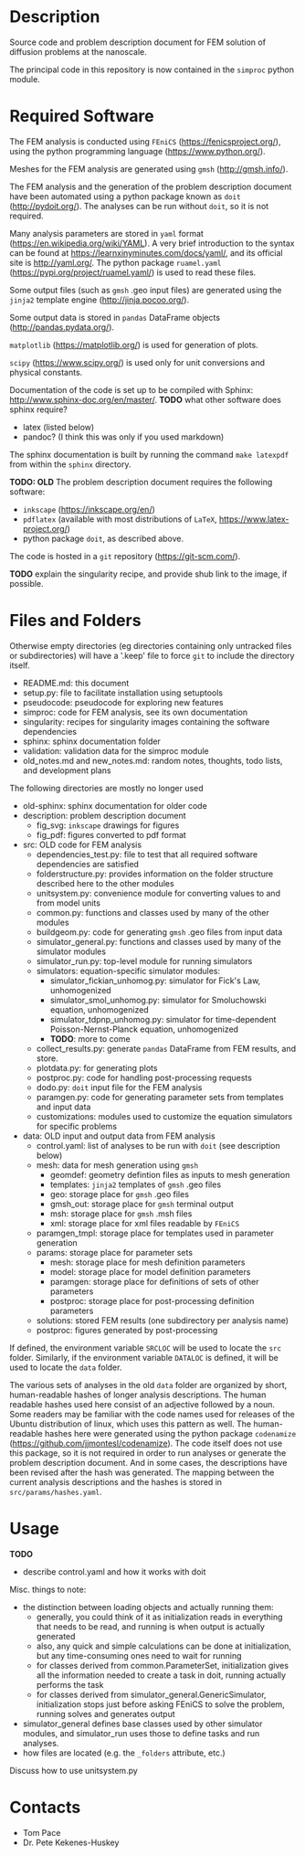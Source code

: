
# Description

Source code and problem description document for FEM solution of diffusion problems at the nanoscale.

The principal code in this repository is now contained in the `simproc` python module.

# Required Software

The FEM analysis is conducted using `FEniCS` (https://fenicsproject.org/),
using the python programming language (https://www.python.org/).

Meshes for the FEM analysis are generated using `gmsh` (http://gmsh.info/).

The FEM analysis and the generation of the problem description document
have been automated using a python package known as `doit` (http://pydoit.org/).
The analyses can be run without `doit`, so it is not required.

Many analysis parameters are stored in `yaml` format (https://en.wikipedia.org/wiki/YAML).
A very brief introduction to the syntax can be found at https://learnxinyminutes.com/docs/yaml/,
and its official site is http://yaml.org/.
The python package `ruamel.yaml` (https://pypi.org/project/ruamel.yaml/) is used to read these files.

Some output files (such as `gmsh` .geo input files)
are generated using the `jinja2` template engine (http://jinja.pocoo.org/).

Some output data is stored in `pandas` DataFrame objects (http://pandas.pydata.org/).

`matplotlib` (https://matplotlib.org/) is used for generation of plots.

`scipy` (https://www.scipy.org/) is used only for unit conversions and physical constants.

Documentation of the code is set up to be compiled with Sphinx: http://www.sphinx-doc.org/en/master/.
__TODO__ what other software does sphinx require?
  - latex (listed below)
  - pandoc? (I think this was only if you used markdown)
  
The sphinx documentation is built by running the command `make latexpdf` from within the `sphinx` directory.

__TODO: OLD__
The problem description document requires the following software:

- `inkscape` (https://inkscape.org/en/)
- `pdflatex` (available with most distributions of `LaTeX`, https://www.latex-project.org/)
- python package `doit`, as described above.

The code is hosted in a `git` repository (https://git-scm.com/).

__TODO__ explain the singularity recipe, and provide shub link to the image, if possible.

# Files and Folders

Otherwise empty directories (eg directories containing only untracked files or subdirectories)
will have a '.keep' file to force `git` to include the directory itself.

- README.md: this document
- setup.py: file to facilitate installation using setuptools
- pseudocode: pseudocode for exploring new features
- simproc: code for FEM analysis, see its own documentation
- singularity: recipes for singularity images containing the software dependencies
- sphinx: sphinx documentation folder
- validation: validation data for the simproc module
- old_notes.md and new_notes.md: random notes, thoughts, todo lists, and development plans

The following directories are mostly no longer used
- old-sphinx: sphinx documentation for older code
- description: problem description document
    - fig_svg: `inkscape` drawings for figures
    - fig_pdf: figures converted to pdf format
- src: OLD code for FEM analysis
    - dependencies_test.py: file to test that all required software dependencies are satisfied
    - folderstructure.py: provides information on the folder structure described here to the other modules
    - unitsystem.py: convenience module for converting values to and from model units
    - common.py: functions and classes used by many of the other modules
    - buildgeom.py: code for generating `gmsh` .geo files from input data
    - simulator_general.py: functions and classes used by many of the simulator modules
    - simulator_run.py: top-level module for running simulators
    - simulators: equation-specific simulator modules:
        - simulator_fickian_unhomog.py: simulator for Fick's Law, unhomogenized
        - simulator_smol_unhomog.py: simulator for Smoluchowski equation, unhomogenized
        - simulator_tdpnp_unhomog.py: simulator for time-dependent Poisson-Nernst-Planck equation, unhomogenized
        - __TODO__: more to come
    - collect_results.py: generate `pandas` DataFrame from FEM results, and store.
    - plotdata.py: for generating plots
    - postproc.py: code for handling post-processing requests
    - dodo.py: `doit` input file for the FEM analysis
    - paramgen.py: code for generating parameter sets from templates and input data
    - customizations: modules used to customize the equation simulators for specific problems
- data: OLD input and output data from FEM analysis
    - control.yaml: list of analyses to be run with `doit` (see description below)
    - mesh: data for mesh generation using `gmsh`
        - geomdef: geometry defintion files as inputs to mesh generation
        - templates: `jinja2` templates of `gmsh` .geo files
        - geo: storage place for `gmsh` .geo files
        - gmsh_out: storage place for `gmsh` terminal output
        - msh: storage place for `gmsh` .msh files
        - xml: storage place for xml files readable by `FEniCS`
    - paramgen_tmpl: storage place for templates used in parameter generation
    - params: storage place for parameter sets
        - mesh: storage place for mesh definition parameters
        - model: storage place for model definition parameters
        - paramgen: storage place for definitions of sets of other parameters
        - postproc: storage place for post-processing definition parameters
    - solutions: stored FEM results (one subdirectory per analysis name)
    - postproc: figures generated by post-processing

If defined, the environment variable `SRCLOC` will be used to locate the `src` folder.
Similarly, if the environment variable `DATALOC` is defined, it will be used to locate the `data` folder.

The various sets of analyses in the old `data` folder are organized
by short, human-readable hashes of longer analysis descriptions.
The human readable hashes used here consist of an adjective followed by a noun.
Some readers may be familiar with the code names used for releases of the Ubuntu distribution of linux,
which uses this pattern as well.
The human-readable hashes here were generated using the python package `codenamize`
(https://github.com/jjmontesl/codenamize).
The code itself does not use this package, so it is not required
in order to run analyses or generate the problem description document.
And in some cases, the descriptions have been revised after the hash was generated.
The mapping between the current analysis descriptions and the
hashes is stored in `src/params/hashes.yaml`.

# Usage

__TODO__
- describe control.yaml and how it works with doit

Misc. things to note:
- the distinction between loading objects and actually running them:
  - generally, you could think of it as initialization reads in everything that needs to be read, and running is when output is actually generated
  - also, any quick and simple calculations can be done at initialization, but any time-consuming ones need to wait for running
  - for classes derived from common.ParameterSet, initialization gives all the information needed to create a task in doit, running actually performs the task
  - for classes derived from simulator_general.GenericSimulator, initialization stops just before asking FEniCS to solve the problem, running solves and generates output
- simulator_general defines base classes used by other simulator modules, and simulator_run uses those to define tasks and run analyses.
- how files are located (e.g. the `_folders` attribute, etc.)

Discuss how to use unitsystem.py

# Contacts

- Tom Pace
- Dr. Pete Kekenes-Huskey
